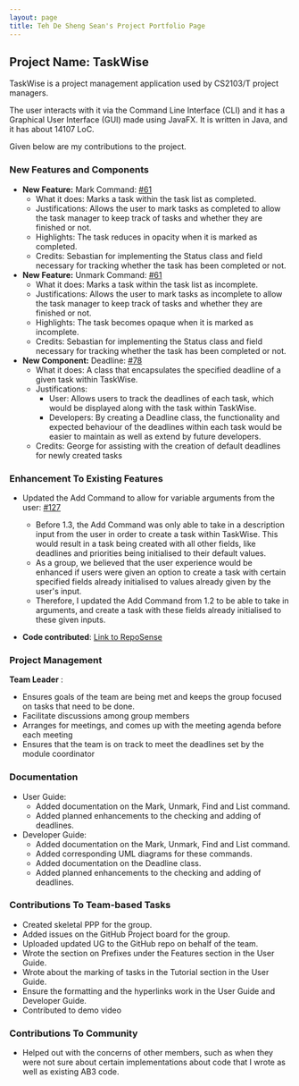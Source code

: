 ```yaml
---
layout: page
title: Teh De Sheng Sean's Project Portfolio Page
---
```


## Project Name: TaskWise

TaskWise is a project management application used by CS2103/T project managers.

The user interacts with it via the Command Line Interface (CLI) and it has a Graphical User
Interface (GUI) made using JavaFX. It is written in Java, and it has about 14107 LoC.

Given below are my contributions to the project.

### New Features and Components

* **New Feature:** Mark Command: [#61](https://github.com/AY2324S1-CS2103T-T17-1/tp/pull/61)
    * What it does: Marks a task within the task list as completed.
    * Justifications: Allows the user to mark tasks as completed to allow the task manager to keep track of
      tasks and whether they are finished or not.
    * Highlights: The task reduces in opacity when it is marked as completed.
    * Credits: Sebastian for implementing the Status class and field necessary for tracking whether the
      task has been completed or not.
* **New Feature:** Unmark Command: [#61](https://github.com/AY2324S1-CS2103T-T17-1/tp/pull/61)
    * What it does: Marks a task within the task list as incomplete.
    * Justifications: Allows the user to mark tasks as incomplete to allow the task manager to keep track of
      tasks and whether they are finished or not.
    * Highlights: The task becomes opaque when it is marked as incomplete.
    * Credits: Sebastian for implementing the Status class and field necessary for tracking whether the
      task has been completed or not.
* **New Component:** Deadline: [#78](https://github.com/AY2324S1-CS2103T-T17-1/tp/pull/78)
    * What it does: A class that encapsulates the specified deadline of a given task within TaskWise.
    * Justifications:
        * User: Allows users to track the deadlines of each task, which would be displayed along with the task within TaskWise.
        * Developers: By creating a Deadline class, the functionality and expected behaviour of the deadlines within each task would be easier to maintain as well as extend by future developers.
    * Credits: George for assisting with the creation of default deadlines for newly created tasks

### Enhancement To Existing Features
* Updated the Add Command to allow for variable arguments from the user: [#127](https://github.com/AY2324S1-CS2103T-T17-1/tp/pull/127)
  * Before 1.3, the Add Command was only able to take in a description input from the user in order to create a task within TaskWise. This would result in a task being created with all other fields, like deadlines and priorities being initialised to their default values.
  * As a group, we believed that the user experience would be enhanced if users were given an option to create a task with certain specified fields already initialised to values already given by the user's input.
  * Therefore, I updated the Add Command from 1.2 to be able to take in arguments, and create a task with these fields already initialised to these given inputs.


* **Code contributed**: [Link to RepoSense](https://nus-cs2103-ay2324s1.github.io/tp-dashboard/?search=&sort=groupTitle&sortWithin=title&timeframe=commit&mergegroup=&groupSelect=groupByRepos&breakdown=true&checkedFileTypes=docs~functional-code~test-code&since=2023-09-22&tabOpen=true&tabType=authorship&tabAuthor=seantehds&tabRepo=AY2324S1-CS2103T-T17-1%2Ftp%5Bmaster%5D&authorshipIsMergeGroup=false&authorshipFileTypes=docs~functional-code~test-code&authorshipIsBinaryFileTypeChecked=false&authorshipIsIgnoredFilesChecked=false)

### Project Management

**Team Leader** :
  * Ensures goals of the team are being met and keeps the group focused on tasks that need to be done.
  * Facilitate discussions among group members
  * Arranges for meetings, and comes up with the meeting agenda before each meeting
  * Ensures that the team is on track to meet the deadlines set by the module coordinator

### Documentation

* User Guide:
  * Added documentation on the Mark, Unmark, Find and List command.
  * Added planned enhancements to the checking and adding of deadlines.
* Developer Guide:
  * Added documentation on the Mark, Unmark, Find and List command.
  * Added corresponding UML diagrams for these commands. 
  * Added documentation on the Deadline class.
  * Added planned enhancements to the checking and adding of deadlines.

### Contributions To Team-based Tasks

* Created skeletal PPP for the group.
* Added issues on the GitHub Project board for the group.
* Uploaded updated UG to the GitHub repo on behalf of the team.
* Wrote the section on Prefixes under the Features section in the User Guide.
* Wrote about the marking of tasks in the Tutorial section in the User Guide.
* Ensure the formatting and the hyperlinks work in the User Guide and Developer Guide.
* Contributed to demo video

### Contributions To Community

* Helped out with the concerns of other members, such as when they were not sure about certain implementations about code that I wrote as well as existing AB3 code.

